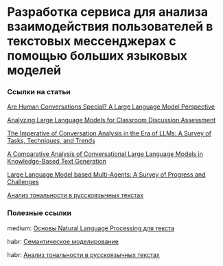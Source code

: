 # Разработка сервиса для анализа взаимодействия пользователей в текстовых мессенджерах с помощью больших языковых моделей


### Ссылки на статьи
[Are Human Conversations Special? A Large Language Model Perspective](https://arxiv.org/pdf/2403.05045)


[Analyzing Large Language Models for Classroom Discussion Assessment](https://educationaldatamining.org/edm2024/proceedings/2024.EDM-short-papers.50/2024.EDM-short-papers.50.pdf)


[The Imperative of Conversation Analysis in the Era of LLMs: A Survey of Tasks, Techniques, and Trends](https://arxiv.org/pdf/2409.14195)


[A Comparative Analysis of Conversational Large Language Models in Knowledge-Based Text Generation](https://www.researchgate.net/publication/377922820_A_Comparative_Analysis_of_Conversational_Large_Language_Models_in_Knowledge-Based_Text_Generation)


[Large Language Model based Multi-Agents: A Survey of Progress and Challenges](https://arxiv.org/pdf/2402.01680)


[Анализ тональности в русскоязычных текстах](https://ieeexplore.ieee.org/stamp/stamp.jsp?tp=&arnumber=9117010)


### Полезные ссылки
medium: [Основы Natural Language Processing для текста](https://habr.com/ru/companies/Voximplant/articles/446738/)


habr: [Семантическое моделирование](https://medium.com/@dmonakhov_47478/%D0%B2%D0%B2%D0%B5%D0%B4%D0%B5%D0%BD%D0%B8%D0%B5-%D0%B2-%D1%81%D0%B5%D0%BC%D0%B0%D0%BD%D1%82%D0%B8%D1%87%D0%B5%D1%81%D0%BA%D0%BE%D0%B5-%D0%BC%D0%BE%D0%B4%D0%B5%D0%BB%D0%B8%D1%80%D0%BE%D0%B2%D0%B0%D0%BD%D0%B8%D0%B5-ca58a3fcd48a)

habr: [Анализ тональности в русскоязычных текстах](https://habr.com/ru/companies/vk/articles/516214/)
